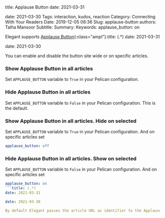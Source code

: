 title: Applause Button
date: 2021-03-31

date: 2021-03-30
Tags: interaction, kudos, reaction
Category: Connecting With Your Readers
Date: 2019-12-05 08:36
Slug: applause-button
authors: Talha Mansoor
Subtitle:
Summary:
Keywords:
applause_button: on

Elegant supports [Applause Button](https://applause-button.com/){:class="ampl"}.title: (.*)
date: 2021-03-31

date: 2021-03-30

You can enable and disable the button site wide or on specific articles.

### Show Applause Button in all articles

Set `APPLAUSE_BUTTON` variable to `True` in your Pelican configuration.

### Hide Applause Button in all articles

Set `APPLAUSE_BUTTON` variable to `False` in your Pelican configuration. This is the default.

### Show Applause Button in all articles. Hide on selected

Set `APPLAUSE_BUTTON` variable to `True` in your Pelican configuration. And on specific articles set

```yaml
applause_button: off
```

### Hide Applause Button in all articles. Show on selected

Set `APPLAUSE_BUTTON` variable to `False` in your Pelican configuration. And on specific articles set

```yaml
applause_button: on
```title: (.*)
date: 2021-03-31

date: 2021-03-30

By default Elegant passes the article URL as identifier to the Applause Button server. But you can also set `applause_button_id` in your article metadata which is given preference over the article URL.
